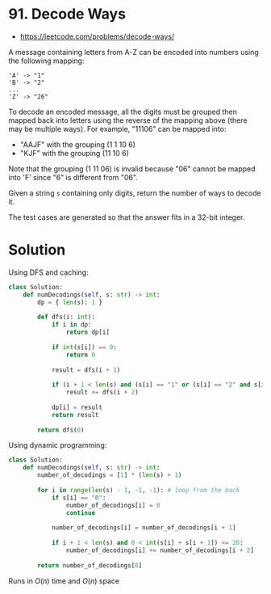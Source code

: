 # 91. Decode Ways

- https://leetcode.com/problems/decode-ways/

A message containing letters from A-Z can be encoded into numbers using the following mapping:

```
'A' -> "1"
'B' -> "2"
...
'Z' -> "26"
```

To decode an encoded message, all the digits must be grouped then mapped back into letters using the reverse of the mapping above (there may be multiple ways). For example, "11106" can be mapped into:

- "AAJF" with the grouping (1 1 10 6)
- "KJF" with the grouping (11 10 6)

Note that the grouping (1 11 06) is invalid because "06" cannot be mapped into 'F' since "6" is different from "06".

Given a string `s` containing only digits, return the number of ways to decode it.

The test cases are generated so that the answer fits in a 32-bit integer.

# Solution

Using DFS and caching:

```python
class Solution:
    def numDecodings(self, s: str) -> int:
        dp = { len(s): 1 }
        
        def dfs(i: int):
            if i in dp:
                return dp[i]
            
            if int(s[i]) == 0:
                return 0
            
            result = dfs(i + 1)
            
            if (i + 1 < len(s) and (s[i] == "1" or (s[i] == "2" and s[i + 1] in "0123456"))):
                result += dfs(i + 2)
                
            dp[i] = result
            return result
        
        return dfs(0)
```

Using dynamic programming:

```python
class Solution:
    def numDecodings(self, s: str) -> int:
        number_of_decodings = [1] * (len(s) + 1)
        
        for i in range(len(s) - 1, -1, -1): # loop from the back
            if s[i] == "0":
                number_of_decodings[i] = 0
                continue
                
            number_of_decodings[i] = number_of_decodings[i + 1]
            
            if i + 1 < len(s) and 0 < int(s[i] + s[i + 1]) <= 26:
                number_of_decodings[i] += number_of_decodings[i + 2]
                
        return number_of_decodings[0]
```

Runs in $O(n)$ time and $O(n)$ space